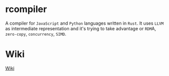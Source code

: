 # rcompiler

A compiler for `JavaScript` and `Python` languages written in `Rust`. It uses `LLVM` as intermediate representation and it's trying to take advantage or `RDM`A, `zero-copy`, `concurrency`, `SIMD`.

# Wiki

[Wiki](https://github.com/radumarias/rcompiler/wiki)
